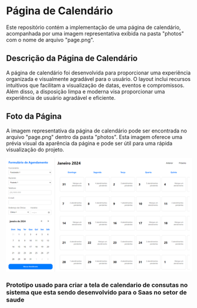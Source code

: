 # Página de Calendário

Este repositório contém a implementação de uma página de calendário, acompanhada por uma imagem representativa exibida na pasta "photos" com o nome de arquivo "page.png".

## Descrição da Página de Calendário

A página de calendário foi desenvolvida para proporcionar uma experiência organizada e visualmente agradável para o usuário. O layout inclui recursos intuitivos que facilitam a visualização de datas, eventos e compromissos. Além disso, a disposição limpa e moderna visa proporcionar uma experiência de usuário agradável e eficiente.

## Foto da Página

A imagem representativa da página de calendário pode ser encontrada no arquivo "page.png" dentro da pasta "photos". Esta imagem oferece uma prévia visual da aparência da página e pode ser útil para uma rápida visualização do projeto.

![Página de Calendário](photos/page.png)

### Prototipo usado para criar a tela de calendario de consutas no sistema que esta sendo desenvolvido para o Saas no setor de saude